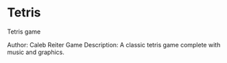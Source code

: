 # Tetris
Tetris game

Author: Caleb Reiter
Game Description: A classic tetris game complete with music and graphics.